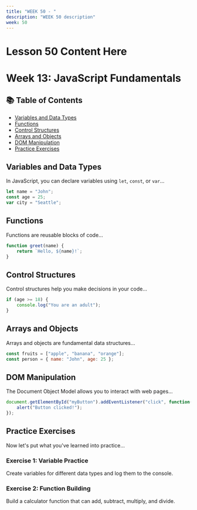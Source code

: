 ```yaml
---
title: "WEEK 50 - " 
description: "WEEK 50 description"
week: 50
---
```


# Lesson  50 Content Here

# Week 13: JavaScript Fundamentals

<!-- Solution 4: Use explicit HTML anchors (most reliable) -->
## 📚 Table of Contents
- [Variables and Data Types](#variables-and-data-types)
- [Functions](#functions)
- [Control Structures](#control-structures)
- [Arrays and Objects](#arrays-and-objects)
- [DOM Manipulation](#dom-manipulation)
- [Practice Exercises](#practice-exercises)



<!-- Use HTML anchors with proper IDs -->
<h2 id="variables-and-data-types">Variables and Data Types</h2>

In JavaScript, you can declare variables using `let`, `const`, or `var`...

```javascript
let name = "John";
const age = 25;
var city = "Seattle";
```

<h2 id="functions">Functions</h2>

Functions are reusable blocks of code...

```javascript
function greet(name) {
    return `Hello, ${name}!`;
}
```

<h2 id="control-structures">Control Structures</h2>

Control structures help you make decisions in your code...

```javascript
if (age >= 18) {
    console.log("You are an adult");
}
```

<h2 id="arrays-and-objects">Arrays and Objects</h2>

Arrays and objects are fundamental data structures...

```javascript
const fruits = ["apple", "banana", "orange"];
const person = { name: "John", age: 25 };
```

<h2 id="dom-manipulation">DOM Manipulation</h2>

The Document Object Model allows you to interact with web pages...

```javascript
document.getElementById("myButton").addEventListener("click", function() {
    alert("Button clicked!");
});
```

<h2 id="practice-exercises">Practice Exercises</h2>

Now let's put what you've learned into practice...

### Exercise 1: Variable Practice
Create variables for different data types and log them to the console.

### Exercise 2: Function Building
Build a calculator function that can add, subtract, multiply, and divide.



